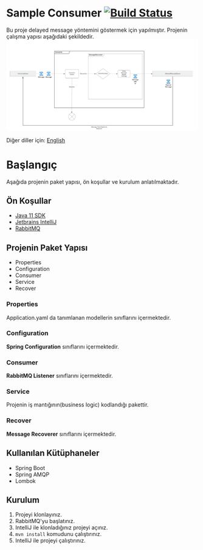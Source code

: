 # Sample Consumer [![Build Status](https://travis-ci.com/Merthaskan/sample-consumer.svg?branch=master)](https://travis-ci.com/Merthaskan/sample-consumer)
Bu proje delayed message yöntemini göstermek için yapılmıştır. Projenin çalışma yapısı aşağıdaki şekildedir.\
![QueueStructure](./docs/Project.png)

Diğer diller için: [English](./README.en.md)

# Başlangıç
Aşağıda projenin paket yapısı, ön koşullar ve kurulum anlatılmaktadır.

## Ön Koşullar
* [Java 11 SDK](https://openjdk.java.net/projects/jdk/11/)
* [Jetbrains IntelliJ](https://www.jetbrains.com/idea/)
* [RabbitMQ](https://www.rabbitmq.com/download.html)

## Projenin Paket Yapısı
* Properties
* Configuration
* Consumer
* Service
* Recover

### Properties
Application.yaml da tanımlanan modellerin sınıflarını içermektedir.

### Configuration
**Spring Configuration** sınıflarını içermektedir.

### Consumer
**RabbitMQ Listener** sınıflarını içermektedir.

### Service
Projenin iş mantığının(business logic) kodlandığı pakettir.

### Recover
**Message Recoverer** sınıflarını içermektedir.

## Kullanılan Kütüphaneler
* Spring Boot
* Spring AMQP
* Lombok

## Kurulum
1. Projeyi klonlayınız.
2. RabbitMQ'yu başlatınız.
3. IntelliJ ile klonladığınız projeyi açınız.
4. ```mvn install``` komudunu çalıştırınız.
5. IntelliJ ile projeyi çalıştırınız.
